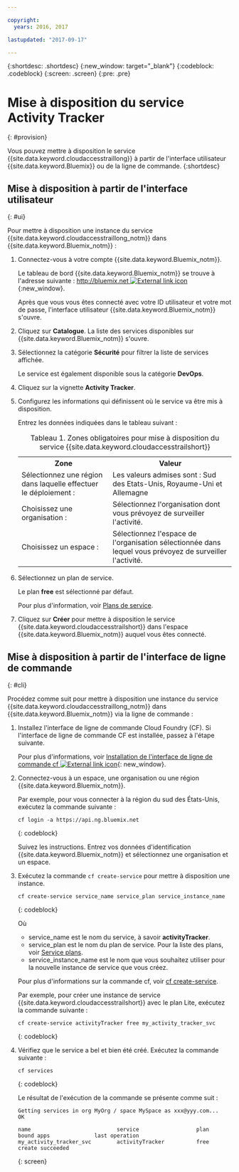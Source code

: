 ```yaml
---

copyright:
  years: 2016, 2017

lastupdated: "2017-09-17"

---
```



{:shortdesc: .shortdesc}
{:new_window: target="_blank"}
{:codeblock: .codeblock}
{:screen: .screen}
{:pre: .pre}


# Mise à disposition du service Activity Tracker
{: #provision}

Vous pouvez mettre à disposition le service {{site.data.keyword.cloudaccesstraillong}} à partir de l'interface utilisateur {{site.data.keyword.Bluemix}} ou de la ligne de commande.
{:shortdesc}


## Mise à disposition à partir de l'interface utilisateur
{: #ui}

Pour mettre à disposition une instance du service {{site.data.keyword.cloudaccesstraillong_notm}} dans {{site.data.keyword.Bluemix_notm}} :

1. Connectez-vous à votre compte {{site.data.keyword.Bluemix_notm}}.

    Le tableau de bord {{site.data.keyword.Bluemix_notm}} se trouve à l'adresse suivante : [http://bluemix.net ![External link icon](../../../icons/launch-glyph.svg "External link icon")](http://bluemix.net){:new_window}.
    
	Après que vous vous êtes connecté avec votre ID utilisateur et votre mot de passe, l'interface utilisateur {{site.data.keyword.Bluemix_notm}} s'ouvre.

2. Cliquez sur **Catalogue**. La liste des services disponibles sur {{site.data.keyword.Bluemix_notm}} s'ouvre.

3. Sélectionnez la catégorie **Sécurité** pour filtrer la liste de services affichée.

    Le service est également disponible sous la catégorie **DevOps**.

4. Cliquez sur la vignette **Activity Tracker**.

5. Configurez les informations qui définissent où le service va être mis à disposition. 

    Entrez les données indiquées dans le tableau suivant : 

    <table>
	  <caption>Tableau 1. Zones obligatoires pour mise à disposition du service {{site.data.keyword.cloudaccesstrailshort}}</caption>
	  <tr>
	    <th>Zone</th>
		<th>Valeur</th>
	  </tr>
	  <tr>
	    <td>Sélectionnez une région dans laquelle effectuer le déploiement :</td>
		<td>Les valeurs admises sont : Sud des Etats-Unis, Royaume-Uni et Allemagne</td>
	  </tr>
	  <tr>
	    <td>Choisissez une organisation :</td>
		<td>Sélectionnez l'organisation dont vous prévoyez de surveiller l'activité.</td>
	  </tr>
	  <tr>
	    <td>Choisissez un espace :</td>
		<td>Sélectionnez l'espace de l'organisation sélectionnée dans lequel vous prévoyez de surveiller l'activité.</td>
	  </tr>
	</table>

6. Sélectionnez un plan de service. 

    Le plan **free** est sélectionné par défaut.

    Pour plus d'information, voir [Plans de service](/docs/services/cloud-activity-tracker/activity_tracker_ov.html#plans).
	
7. Cliquez sur **Créer** pour mettre à disposition le service {{site.data.keyword.cloudaccesstrailshort}} dans l'espace {{site.data.keyword.Bluemix_notm}} auquel vous êtes connecté.
  
 

## Mise à disposition à partir de l'interface de ligne de commande
{: #cli}

Procédez comme suit pour mettre à disposition une instance du service {{site.data.keyword.cloudaccesstraillong_notm}} dans {{site.data.keyword.Bluemix_notm}} via la ligne de commande :

1. Installez l'interface de ligne de commande Cloud Foundry (CF). Si l'interface de ligne de commande CF est installée, passez à l'étape suivante.

   Pour plus d'informations, voir [Installation de l'interface de ligne de commande cf ![External link icon](../../../icons/launch-glyph.svg "External link icon")](http://docs.cloudfoundry.org/cf-cli/install-go-cli.html){: new_window}. 
    
2. Connectez-vous à un espace, une organisation ou une région {{site.data.keyword.Bluemix_notm}}. 

    Par exemple, pour vous connecter à la région du sud des États-Unis, exécutez la commande suivante :

    ```
    cf login -a https://api.ng.bluemix.net
    ```
    {: codeblock}

    Suivez les instructions. Entrez vos données d'identification {{site.data.keyword.Bluemix_notm}} et sélectionnez une organisation et un espace.
	
3. Exécutez la commande `cf create-service` pour mettre à disposition une instance.

    ```
	cf create-service service_name service_plan service_instance_name
	```
	{: codeblock}
	
	Où
	
	* service_name est le nom du service, à savoir **activityTracker**.
	* service_plan est le nom du plan de service. Pour la liste des plans, voir [Service plans](/docs/services/cloud-activity-tracker/activity_tracker_ov.html#plans).
	* service_instance_name est le nom que vous souhaitez utiliser pour la nouvelle instance de service que vous créez.
	
	Pour plus d'informations sur la commande cf, voir [cf create-service](/docs/cli/reference/cfcommands/index.html#cf_create-service).

	Par exemple, pour créer une instance de service {{site.data.keyword.cloudaccesstrailshort}} avec le plan Lite, exécutez la commande suivante :
	
	```
	cf create-service activityTracker free my_activity_tracker_svc
	```
	{: codeblock}
	
4. Vérifiez que le service a bel et bien été créé. Exécutez la commande suivante :

    ```	
	cf services
	```
	{: codeblock}
	
	Le résultat de l'exécution de la commande se présente comme suit :
	
	```
    Getting services in org MyOrg / space MySpace as xxx@yyy.com...
    OK
    
    name                           service                  plan                   bound apps              last operation
    my_activity_tracker_svc        activityTracker          free                                           create succeeded
	```
	{: screen}

	



